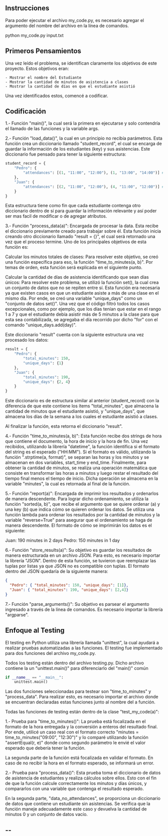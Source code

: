## Instrucciones ##

Para poder ejecutar el archivo my_code.py, es necesario agregar el argumento del nombre del archivo en la línea de comandos.

python my_code.py input.txt

## Primeros Pensamientos ##
Una vez leído el problema, se identifican claramente los objetivos de este proyecto. Estos objetivos eran:

    - Mostrar el nombre del Estudiante
    - Mostrar la cantidad de minutos de asistencia a clases
    - Mostrar la cantidad de días en que el estudiante asistió

Una vez identificados estos, comencé a codificar.

## Codificación ##
1.- Función "main()", la cual será la primera en ejecutarse y solo contendría el llamado de las funciones y la variable args.


2.- Función "load_data()", la cual en un principio no recibía parámetros. Esta función crea un diccionario llamado "student_record", el cual se encarga de guardar la información de los estudiantes (key) y sus asistencias. Este diccionario fue pensado para tener la siguiente estructura:

```python
student_record = {
    "Pedro": {
        "attendances": [(1, "11:00", "12:00"), (1, "13:00", "14:00")] # (día, hora de inicio, hora de fin)
    },
    "Juan": {
        "attendances": [(2, "11:00", "12:00"), (4, "11:00", "12:00")] # (día, hora de inicio, hora de fin)
    }
}
```

Esta estructura tiene como fin que cada estudiante contenga otro diccionario dentro de sí para guardar la información relevante y así poder ser mas facil de modificar o de agregar atributos.


3.- Función "process_data(a)": Encargada de procesar la data. Esta recibe el diccionario previamente creado para trabajar sobre él. Esta función inicia creando otro diccionario llamado "result = {}", el cual será retornado una vez que el proceso termine. Uno de los principales objetivos de esta función es:

Calcular los minutos totales de clases: Para resolver este objetivo, se creó una función específica para eso, la función "time_to_minutes(a, b)". Por temas de orden, esta función será explicada en el siguiente punto.

Calcular la cantidad de días de asistencia identificando que sean días únicos: Para resolver este problema, se utilizó la función set(), la cual crea un conjunto de datos que no se repiten entre sí. Esta función era necesaria ya que existen casos en que un estudiante asiste a más de una clase en el mismo día. Por ende, se creó una variable "unique_days" como un "conjunto de datos set()". Una vez que el código filtró todos los casos excepcionales, como por ejemplo, que los días tenían que estar en el rango 1 a 7 y que el estudiante debía asistir más de 5 minutos a la clase para que esta sea contabilizada, se agregaba el día recorrido por dicho "for" con el comando "unique_days.add(day)".

Este diccionario "result" cuenta con la siguiente estructura una vez procesado los datos:

```python
result = {
    "Pedro": {
        "total_minutes": 150,
        "unique_days": {1}
    },
    "Juan": {
        "total_minutes": 190,
        "unique_days": {2, 4}
    }
}
```

Este diccionario es de estructura similar al anterior (student_record) con la diferencia de que este contiene los ítems "total_minutes", que almacena la cantidad de minutos que el estudiante asistió, y "unique_days", que almacena los días de la semana a los cuales el estudiante asistió a clases.

Al finalizar la función, esta retorna el diccionario "result".


4.- Función "time_to_minutes(a, b)": Esta función recibe dos strings de hora que contiene el documento, la hora de inicio y la hora de fin. Una vez recibidos, utilizando la librería "datetime", la función identifica si el formato del string es el esperado ("HH:MM"). Si el formato es válido, utilizando la función ".strptime(a, format)", se separan las horas y los minutos y se almacenan en dos variables, start_time y end_time. Finalmente, para obtener la cantidad de minutos, se realiza una operación matemática que consiste en transformar las horas a minutos y luego restar el resultado del tiempo final menos el tiempo de inicio. Dicha operación se almacena en la variable "minutes", la cual es retornada al final de la función.


5.- Función "report(a)": Encargada de imprimir los resultados y ordenarlos de manera descendente. Para lograr dicho ordenamiento, se utiliza la función "sorted(a, b)", que recibe el argumento que se quiere ordenar (a) y una key (b) que indica cómo se quieren ordenar los datos. Se utiliza una función lambda para ordenar los resultados por la cantidad de minutos y la variable "reverse=True" para asegurar que el ordenamiento se haga de manera descendente. El formato de cómo se imprimirán los datos es el siguiente:

Juan: 190 minutes in 2 days
Pedro: 150 minutes in 1 day


6.- Función "store_results(a)": Su objetivo es guardar los resultados de manera estructurada en un archivo JSON. Para esto, es necesario importar la librería "JSON". Dentro de esta función, se tuvieron que reemplazar las tuplas por listas ya que JSON no es compatible con tuplas. El formato dentro del JSON quedaría de la siguiente manera:

```json
{
  "Pedro": { "total_minutes": 150, "unique_days": [1]},
  "Juan": { "total_minutes": 190, "unique_days": [2,4]}
}
```

7.- Función "parse_arguments()": Su objetivo es parsear el argumento ingresado a través de la línea de comandos. Es necesario importar la librería "argparse".

## Enfoque al Testing ##
El testing en Python utiliza una librería llamada "unittest", la cual ayudará a realizar pruebas automatizadas a las funciones.
El testing fue implementado para dos funciones del archivo my_code.py.

Todos los testing están dentro del archivo testing.py. Dicho archivo contiene la un "unittest.main()" para diferenciarlo del "main()" común

```python
if __name__ == "__main__":
    unittest.main()
```

Las dos funciones seleccionadas para testear son "time_to_minutes" y "process_data".
Para realizar esto, es necesario importar el archivo donde se encuentran declaradas estas funciones junto al nombre del a función.

Todas las funciones de testing están dentro de la clase "test_my_code(a)":

1.- Prueba para "time_to_minutes()": La prueba está focalizada en el formato de la hora entregada y la conversión a enteros del resultado final. Por ende, utilicé un caso real con el formato correcto "minutes = time_to_minutes("09:00", "12:30")" y lo comparé utilizando la función "assertEqual(r, e)" donde como segundo parámetro le envié el valor esperado que debería tener la función.

La segunda parte de la función está focalizada en validar el formato. En caso de no recibir la hora en el formato esperado, se informará un error.

2.- Prueba para "process_data()": Esta prueba toma el diccionario de datos de asistencia de estudiantes y realiza cálculos sobre ellos. Esto con el fin de que la función calcule correctamente los minutos y días únicos, y compararlos con una variable que contenga el resultado esperado.

En la segunda parte, "data_no_attendances", se proporciona un diccionario de datos que contiene un estudiante sin asistencias. Se verifica que la función maneje adecuadamente este caso y devuelva la cantidad de minutos 0 y un conjunto de datos vacío.


## -- ## 

